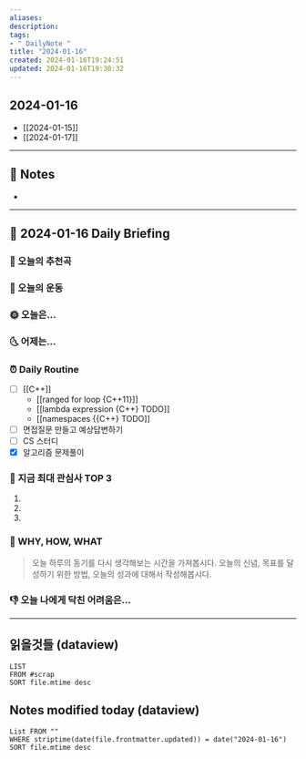 ```yaml
---
aliases: 
description:
tags:
- " DailyNote "
title: "2024-01-16"
created: 2024-01-16T19:24:51
updated: 2024-01-16T19:30:32
---
```


## 2024-01-16

- [[2024-01-15]] 
- [[2024-01-17]]

---

## 📝 Notes

- 


---

## 📅 2024-01-16 Daily Briefing

### 🎵 오늘의 추천곡

### 🏃 오늘의 운동

### 🌞 오늘은...

### 🌜 어제는...

### ⏰ Daily Routine

- [ ] [[C++]]
	- [[ranged for loop {C++11}]]
	- [[lambda expression {C++} TODO]]
	- [[namespaces {{C++} TODO]]
- [ ] 면접질문 만들고 예상답변하기
- [ ] CS 스터디
- [x] 알고리즘 문제풀이

### 🧠 지금 최대 관심사 TOP 3

1. 
2. 
3. 

### 🚀 WHY, HOW, WHAT

> 오늘 하루의 동기를 다시 생각해보는 시간을 가져봅시다. 오늘의 신념, 목표를 달성하기 위한 방법, 오늘의 성과에 대해서 작성해봅시다.

### 👎 오늘 나에게 닥친 어려움은...

---

## 읽을것들 (dataview)

```dataview
LIST
FROM #scrap
SORT file.mtime desc
```

## Notes modified today (dataview)

```dataview
List FROM "" 
WHERE striptime(date(file.frontmatter.updated)) = date("2024-01-16") 
SORT file.mtime desc
```
